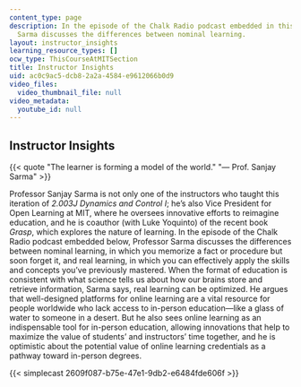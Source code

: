 ```yaml
---
content_type: page
description: In the episode of the Chalk Radio podcast embedded in this section, Professor
  Sarma discusses the differences between nominal learning.
layout: instructor_insights
learning_resource_types: []
ocw_type: ThisCourseAtMITSection
title: Instructor Insights
uid: ac0c9ac5-dcb8-2a2a-4584-e9612066b0d9
video_files:
  video_thumbnail_file: null
video_metadata:
  youtube_id: null
---
```


Instructor Insights
-------------------

{{< quote "The learner is forming a model of the world." "— Prof. Sanjay Sarma" >}}

Professor Sanjay Sarma is not only one of the instructors who taught this iteration of _2.003J Dynamics and Control I_; he’s also Vice President for Open Learning at MIT, where he oversees innovative efforts to reimagine education, and he is coauthor (with Luke Yoquinto) of the recent book _Grasp_, which explores the nature of learning. In the episode of the Chalk Radio podcast embedded below, Professor Sarma discusses the differences between nominal learning, in which you memorize a fact or procedure but soon forget it, and real learning, in which you can effectively apply the skills and concepts you’ve previously mastered. When the format of education is consistent with what science tells us about how our brains store and retrieve information, Sarma says, real learning can be optimized. He argues that well-designed platforms for online learning are a vital resource for people worldwide who lack access to in-person education—like a glass of water to someone in a desert. But he also sees online learning as an indispensable tool for in-person education, allowing innovations that help to maximize the value of students’ and instructors’ time together, and he is optimistic about the potential value of online learning credentials as a pathway toward in-person degrees.

{{< simplecast 2609f087-b75e-47e1-9db2-e6484fde606f >}}
